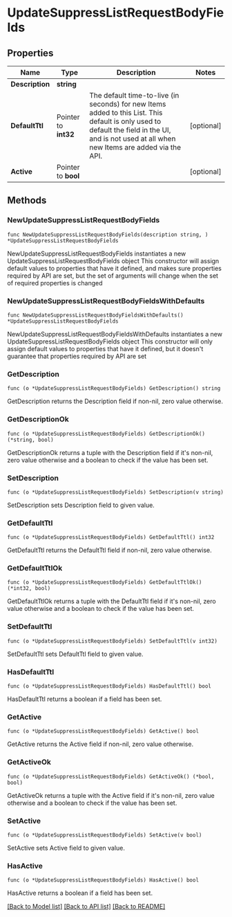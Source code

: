# UpdateSuppressListRequestBodyFields

## Properties

Name | Type | Description | Notes
------------ | ------------- | ------------- | -------------
**Description** | **string** |  | 
**DefaultTtl** | Pointer to **int32** | The default time-to-live (in seconds) for new Items added to this List. This default is only used to default the field in the UI, and is not used at all when new Items are added via the API. | [optional] 
**Active** | Pointer to **bool** |  | [optional] 

## Methods

### NewUpdateSuppressListRequestBodyFields

`func NewUpdateSuppressListRequestBodyFields(description string, ) *UpdateSuppressListRequestBodyFields`

NewUpdateSuppressListRequestBodyFields instantiates a new UpdateSuppressListRequestBodyFields object
This constructor will assign default values to properties that have it defined,
and makes sure properties required by API are set, but the set of arguments
will change when the set of required properties is changed

### NewUpdateSuppressListRequestBodyFieldsWithDefaults

`func NewUpdateSuppressListRequestBodyFieldsWithDefaults() *UpdateSuppressListRequestBodyFields`

NewUpdateSuppressListRequestBodyFieldsWithDefaults instantiates a new UpdateSuppressListRequestBodyFields object
This constructor will only assign default values to properties that have it defined,
but it doesn't guarantee that properties required by API are set

### GetDescription

`func (o *UpdateSuppressListRequestBodyFields) GetDescription() string`

GetDescription returns the Description field if non-nil, zero value otherwise.

### GetDescriptionOk

`func (o *UpdateSuppressListRequestBodyFields) GetDescriptionOk() (*string, bool)`

GetDescriptionOk returns a tuple with the Description field if it's non-nil, zero value otherwise
and a boolean to check if the value has been set.

### SetDescription

`func (o *UpdateSuppressListRequestBodyFields) SetDescription(v string)`

SetDescription sets Description field to given value.


### GetDefaultTtl

`func (o *UpdateSuppressListRequestBodyFields) GetDefaultTtl() int32`

GetDefaultTtl returns the DefaultTtl field if non-nil, zero value otherwise.

### GetDefaultTtlOk

`func (o *UpdateSuppressListRequestBodyFields) GetDefaultTtlOk() (*int32, bool)`

GetDefaultTtlOk returns a tuple with the DefaultTtl field if it's non-nil, zero value otherwise
and a boolean to check if the value has been set.

### SetDefaultTtl

`func (o *UpdateSuppressListRequestBodyFields) SetDefaultTtl(v int32)`

SetDefaultTtl sets DefaultTtl field to given value.

### HasDefaultTtl

`func (o *UpdateSuppressListRequestBodyFields) HasDefaultTtl() bool`

HasDefaultTtl returns a boolean if a field has been set.

### GetActive

`func (o *UpdateSuppressListRequestBodyFields) GetActive() bool`

GetActive returns the Active field if non-nil, zero value otherwise.

### GetActiveOk

`func (o *UpdateSuppressListRequestBodyFields) GetActiveOk() (*bool, bool)`

GetActiveOk returns a tuple with the Active field if it's non-nil, zero value otherwise
and a boolean to check if the value has been set.

### SetActive

`func (o *UpdateSuppressListRequestBodyFields) SetActive(v bool)`

SetActive sets Active field to given value.

### HasActive

`func (o *UpdateSuppressListRequestBodyFields) HasActive() bool`

HasActive returns a boolean if a field has been set.


[[Back to Model list]](../README.md#documentation-for-models) [[Back to API list]](../README.md#documentation-for-api-endpoints) [[Back to README]](../README.md)


